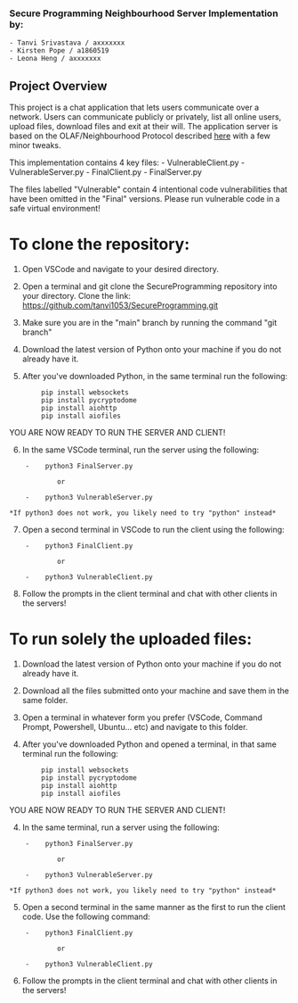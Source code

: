 ### Secure Programming Neighbourhood Server Implementation by:
    - Tanvi Srivastava / axxxxxxx
    - Kirsten Pope / a1860519
    - Leona Heng / axxxxxxx

## Project Overview
This project is a chat application that lets users communicate over a network. Users can communicate publicly or privately, list all online users, upload files, download files and exit at their will. The application server is based on the OLAF/Neighbourhood Protocol described [here](https://github.com/xvk-64/2024-secure-programming-protocol/blob/main/readme.md) with a few minor tweaks.

This implementation contains 4 key files: 
    - VulnerableClient.py
    - VulnerableServer.py
    - FinalClient.py
    - FinalServer.py

The files labelled "Vulnerable" contain 4 intentional code vulnerabilities that have been omitted in the "Final" versions. Please run vulnerable code in a safe virtual environment!

# To clone the repository:

1. Open VSCode and navigate to your desired directory.

2. Open a terminal and git clone the SecureProgramming repository into your directory.
    Clone the link: https://github.com/tanvi1053/SecureProgramming.git

3. Make sure you are in the "main" branch by running the command "git branch"

4. Download the latest version of Python onto your machine if you do not already have it.

5. After you've downloaded Python, in the same terminal run the following:
```
        pip install websockets
        pip install pycryptodome
        pip install aiohttp
        pip install aiofiles
```
YOU ARE NOW READY TO RUN THE SERVER AND CLIENT!

6. In the same VSCode terminal, run the server using the following:
```
    -    python3 FinalServer.py
```
                or
```
    -    python3 VulnerableServer.py
```
    *If python3 does not work, you likely need to try "python" instead*

7. Open a second terminal in VSCode to run the client using the following:
```
    -    python3 FinalClient.py
```
                or
```
    -    python3 VulnerableClient.py
```

8. Follow the prompts in the client terminal and chat with other clients in the servers!



# To run solely the uploaded files:

1. Download the latest version of Python onto your machine if you do not already have it.

2. Download all the files submitted onto your machine and save them in the same folder.

2. Open a terminal in whatever form you prefer (VSCode, Command Prompt, Powershell, Ubuntu... etc) and navigate to this folder.

3. After you've downloaded Python and opened a terminal, in that same terminal run the following:
```
        pip install websockets
        pip install pycryptodome
        pip install aiohttp
        pip install aiofiles
```
YOU ARE NOW READY TO RUN THE SERVER AND CLIENT!

4. In the same terminal, run a server using the following:
```
    -    python3 FinalServer.py
```
                or
```
    -    python3 VulnerableServer.py
```
    *If python3 does not work, you likely need to try "python" instead*

5. Open a second terminal in the same manner as the first to run the client code. Use the following command:
```
    -    python3 FinalClient.py
```
                or
```
    -    python3 VulnerableClient.py
```

6. Follow the prompts in the client terminal and chat with other clients in the servers!


